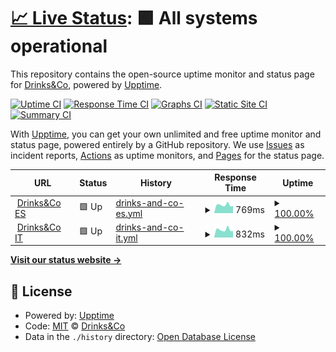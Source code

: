 # [📈 Live Status](https://status.drinksandco.com): <!--live status--> **🟩 All systems operational**

This repository contains the open-source uptime monitor and status page for [Drinks&Co](http://uvinum.engineering), powered by [Upptime](https://github.com/upptime/upptime).

[![Uptime CI](https://github.com/drinksandco/upptime/workflows/Uptime%20CI/badge.svg)](https://github.com/drinksandco/upptime/actions?query=workflow%3A%22Uptime+CI%22)
[![Response Time CI](https://github.com/drinksandco/upptime/workflows/Response%20Time%20CI/badge.svg)](https://github.com/drinksandco/upptime/actions?query=workflow%3A%22Response+Time+CI%22)
[![Graphs CI](https://github.com/drinksandco/upptime/workflows/Graphs%20CI/badge.svg)](https://github.com/drinksandco/upptime/actions?query=workflow%3A%22Graphs+CI%22)
[![Static Site CI](https://github.com/drinksandco/upptime/workflows/Static%20Site%20CI/badge.svg)](https://github.com/drinksandco/upptime/actions?query=workflow%3A%22Static+Site+CI%22)
[![Summary CI](https://github.com/drinksandco/upptime/workflows/Summary%20CI/badge.svg)](https://github.com/drinksandco/upptime/actions?query=workflow%3A%22Summary+CI%22)

With [Upptime](https://upptime.js.org), you can get your own unlimited and free uptime monitor and status page, powered entirely by a GitHub repository. We use [Issues](https://github.com/drinksandco/upptime/issues) as incident reports, [Actions](https://github.com/drinksandco/upptime/actions) as uptime monitors, and [Pages](https://status.drinksandco.com) for the status page.

<!--start: status pages-->
<!-- This summary is generated by Upptime (https://github.com/upptime/upptime) -->
<!-- Do not edit this manually, your changes will be overwritten -->
<!-- prettier-ignore -->
| URL | Status | History | Response Time | Uptime |
| --- | ------ | ------- | ------------- | ------ |
| <img alt="" src="https://favicons.githubusercontent.com/www.drinksco.es" height="13"> [Drinks&Co ES](https://www.drinksco.es) | 🟩 Up | [drinks-and-co-es.yml](https://github.com/drinksandco/upptime/commits/HEAD/history/drinks-and-co-es.yml) | <details><summary><img alt="Response time graph" src="./graphs/drinks-and-co-es/response-time-week.png" height="20"> 769ms</summary><br><a href="https://status.drinksandco.com/history/drinks-and-co-es"><img alt="Response time 871" src="https://img.shields.io/endpoint?url=https%3A%2F%2Fraw.githubusercontent.com%2Fdrinksandco%2Fupptime%2FHEAD%2Fapi%2Fdrinks-and-co-es%2Fresponse-time.json"></a><br><a href="https://status.drinksandco.com/history/drinks-and-co-es"><img alt="24-hour response time 842" src="https://img.shields.io/endpoint?url=https%3A%2F%2Fraw.githubusercontent.com%2Fdrinksandco%2Fupptime%2FHEAD%2Fapi%2Fdrinks-and-co-es%2Fresponse-time-day.json"></a><br><a href="https://status.drinksandco.com/history/drinks-and-co-es"><img alt="7-day response time 769" src="https://img.shields.io/endpoint?url=https%3A%2F%2Fraw.githubusercontent.com%2Fdrinksandco%2Fupptime%2FHEAD%2Fapi%2Fdrinks-and-co-es%2Fresponse-time-week.json"></a><br><a href="https://status.drinksandco.com/history/drinks-and-co-es"><img alt="30-day response time 881" src="https://img.shields.io/endpoint?url=https%3A%2F%2Fraw.githubusercontent.com%2Fdrinksandco%2Fupptime%2FHEAD%2Fapi%2Fdrinks-and-co-es%2Fresponse-time-month.json"></a><br><a href="https://status.drinksandco.com/history/drinks-and-co-es"><img alt="1-year response time 871" src="https://img.shields.io/endpoint?url=https%3A%2F%2Fraw.githubusercontent.com%2Fdrinksandco%2Fupptime%2FHEAD%2Fapi%2Fdrinks-and-co-es%2Fresponse-time-year.json"></a></details> | <details><summary><a href="https://status.drinksandco.com/history/drinks-and-co-es">100.00%</a></summary><a href="https://status.drinksandco.com/history/drinks-and-co-es"><img alt="All-time uptime 100.00%" src="https://img.shields.io/endpoint?url=https%3A%2F%2Fraw.githubusercontent.com%2Fdrinksandco%2Fupptime%2FHEAD%2Fapi%2Fdrinks-and-co-es%2Fuptime.json"></a><br><a href="https://status.drinksandco.com/history/drinks-and-co-es"><img alt="24-hour uptime 100.00%" src="https://img.shields.io/endpoint?url=https%3A%2F%2Fraw.githubusercontent.com%2Fdrinksandco%2Fupptime%2FHEAD%2Fapi%2Fdrinks-and-co-es%2Fuptime-day.json"></a><br><a href="https://status.drinksandco.com/history/drinks-and-co-es"><img alt="7-day uptime 100.00%" src="https://img.shields.io/endpoint?url=https%3A%2F%2Fraw.githubusercontent.com%2Fdrinksandco%2Fupptime%2FHEAD%2Fapi%2Fdrinks-and-co-es%2Fuptime-week.json"></a><br><a href="https://status.drinksandco.com/history/drinks-and-co-es"><img alt="30-day uptime 100.00%" src="https://img.shields.io/endpoint?url=https%3A%2F%2Fraw.githubusercontent.com%2Fdrinksandco%2Fupptime%2FHEAD%2Fapi%2Fdrinks-and-co-es%2Fuptime-month.json"></a><br><a href="https://status.drinksandco.com/history/drinks-and-co-es"><img alt="1-year uptime 100.00%" src="https://img.shields.io/endpoint?url=https%3A%2F%2Fraw.githubusercontent.com%2Fdrinksandco%2Fupptime%2FHEAD%2Fapi%2Fdrinks-and-co-es%2Fuptime-year.json"></a></details>
| <img alt="" src="https://favicons.githubusercontent.com/www.drinksco.it" height="13"> [Drinks&Co IT](https://www.drinksco.it) | 🟩 Up | [drinks-and-co-it.yml](https://github.com/drinksandco/upptime/commits/HEAD/history/drinks-and-co-it.yml) | <details><summary><img alt="Response time graph" src="./graphs/drinks-and-co-it/response-time-week.png" height="20"> 832ms</summary><br><a href="https://status.drinksandco.com/history/drinks-and-co-it"><img alt="Response time 907" src="https://img.shields.io/endpoint?url=https%3A%2F%2Fraw.githubusercontent.com%2Fdrinksandco%2Fupptime%2FHEAD%2Fapi%2Fdrinks-and-co-it%2Fresponse-time.json"></a><br><a href="https://status.drinksandco.com/history/drinks-and-co-it"><img alt="24-hour response time 878" src="https://img.shields.io/endpoint?url=https%3A%2F%2Fraw.githubusercontent.com%2Fdrinksandco%2Fupptime%2FHEAD%2Fapi%2Fdrinks-and-co-it%2Fresponse-time-day.json"></a><br><a href="https://status.drinksandco.com/history/drinks-and-co-it"><img alt="7-day response time 832" src="https://img.shields.io/endpoint?url=https%3A%2F%2Fraw.githubusercontent.com%2Fdrinksandco%2Fupptime%2FHEAD%2Fapi%2Fdrinks-and-co-it%2Fresponse-time-week.json"></a><br><a href="https://status.drinksandco.com/history/drinks-and-co-it"><img alt="30-day response time 901" src="https://img.shields.io/endpoint?url=https%3A%2F%2Fraw.githubusercontent.com%2Fdrinksandco%2Fupptime%2FHEAD%2Fapi%2Fdrinks-and-co-it%2Fresponse-time-month.json"></a><br><a href="https://status.drinksandco.com/history/drinks-and-co-it"><img alt="1-year response time 907" src="https://img.shields.io/endpoint?url=https%3A%2F%2Fraw.githubusercontent.com%2Fdrinksandco%2Fupptime%2FHEAD%2Fapi%2Fdrinks-and-co-it%2Fresponse-time-year.json"></a></details> | <details><summary><a href="https://status.drinksandco.com/history/drinks-and-co-it">100.00%</a></summary><a href="https://status.drinksandco.com/history/drinks-and-co-it"><img alt="All-time uptime 100.00%" src="https://img.shields.io/endpoint?url=https%3A%2F%2Fraw.githubusercontent.com%2Fdrinksandco%2Fupptime%2FHEAD%2Fapi%2Fdrinks-and-co-it%2Fuptime.json"></a><br><a href="https://status.drinksandco.com/history/drinks-and-co-it"><img alt="24-hour uptime 100.00%" src="https://img.shields.io/endpoint?url=https%3A%2F%2Fraw.githubusercontent.com%2Fdrinksandco%2Fupptime%2FHEAD%2Fapi%2Fdrinks-and-co-it%2Fuptime-day.json"></a><br><a href="https://status.drinksandco.com/history/drinks-and-co-it"><img alt="7-day uptime 100.00%" src="https://img.shields.io/endpoint?url=https%3A%2F%2Fraw.githubusercontent.com%2Fdrinksandco%2Fupptime%2FHEAD%2Fapi%2Fdrinks-and-co-it%2Fuptime-week.json"></a><br><a href="https://status.drinksandco.com/history/drinks-and-co-it"><img alt="30-day uptime 100.00%" src="https://img.shields.io/endpoint?url=https%3A%2F%2Fraw.githubusercontent.com%2Fdrinksandco%2Fupptime%2FHEAD%2Fapi%2Fdrinks-and-co-it%2Fuptime-month.json"></a><br><a href="https://status.drinksandco.com/history/drinks-and-co-it"><img alt="1-year uptime 100.00%" src="https://img.shields.io/endpoint?url=https%3A%2F%2Fraw.githubusercontent.com%2Fdrinksandco%2Fupptime%2FHEAD%2Fapi%2Fdrinks-and-co-it%2Fuptime-year.json"></a></details>

<!--end: status pages-->

[**Visit our status website →**](https://status.drinksandco.com)

## 📄 License

- Powered by: [Upptime](https://github.com/upptime/upptime)
- Code: [MIT](./LICENSE) © [Drinks&Co](http://uvinum.engineering)
- Data in the `./history` directory: [Open Database License](https://opendatacommons.org/licenses/odbl/1-0/)

